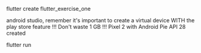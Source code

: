 flutter create flutter_exercise_one

android studio, remember it's important to create a virtual device WITH the play store feature !!! Don't waste 1 GB !!!
Pixel 2 with Android Pie API 28 created

flutter run